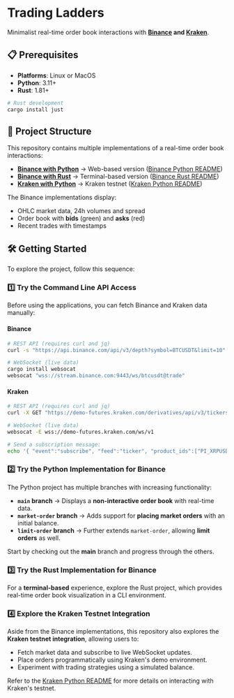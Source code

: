 # Trading Ladders  

Minimalist real-time order book interactions with **[Binance](https://www.binance.com) and [Kraken](https://pro.kraken.com/)**.  

## 📋 Prerequisites

- **Platforms**: Linux or MacOS
- **Python**: 3.11+
- **Rust**: 1.81+

```bash
# Rust development
cargo install just
```

## 📂 Project Structure  

This repository contains multiple implementations of a real-time order book interactions:

- **[Binance with Python](/python)** → Web-based version ([Binance Python README](/python/README.md))  
- **[Binance with Rust](/rust)** → Terminal-based version ([Binance Rust README](/rust/README.md))  
- **[Kraken with Python](/kraken)** → Kraken testnet ([Kraken Python README](KRAKEN.md))

The Binance implementations display:  
- OHLC market data, 24h volumes and spread  
- Order book with **bids** (green) and **asks** (red)  
- Recent trades with timestamps  

## 🛠️ Getting Started  

To explore the project, follow this sequence:

### 1️⃣ Try the Command Line API Access

Before using the applications, you can fetch Binance and Kraken data manually:

#### Binance
```bash
# REST API (requires curl and jq)
curl -s "https://api.binance.com/api/v3/depth?symbol=BTCUSDT&limit=10" | jq

# WebSocket (live data)
cargo install websocat
websocat "wss://stream.binance.com:9443/ws/btcusdt@trade"
```

#### Kraken
```bash
# REST API (requires curl and jq)
curl -X GET "https://demo-futures.kraken.com/derivatives/api/v3/tickers" | jq

# WebSocket (live data)
websocat -E wss://demo-futures.kraken.com/ws/v1

# Send a subscription message:
echo '{ "event":"subscribe", "feed":"ticker", "product_ids":["PI_XRPUSD"] }' | websocat -E wss://demo-futures.kraken.com/ws/v1
```

### 2️⃣ Try the Python Implementation for Binance 

The Python project has multiple branches with increasing functionality:

- **`main` branch** → Displays a **non-interactive order book** with real-time data.
- **`market-order` branch** → Adds support for **placing market orders** with an initial balance.
- **`limit-order` branch** → Further extends `market-order`, allowing **limit orders** as well.

Start by checking out the **main** branch and progress through the others.

### 3️⃣ Try the Rust Implementation for Binance

For a **terminal-based** experience, explore the Rust project, which provides real-time order book visualization in a CLI environment.

### 4️⃣ Explore the Kraken Testnet Integration

Aside from the Binance implementations, this repository also explores the **Kraken testnet integration**, allowing users to:
- Fetch market data and subscribe to live WebSocket updates.
- Place orders programmatically using Kraken's demo environment.
- Experiment with trading strategies using a simulated balance.

Refer to the [Kraken Python README](KRAKEN.md) for more details on interacting with Kraken's testnet.

